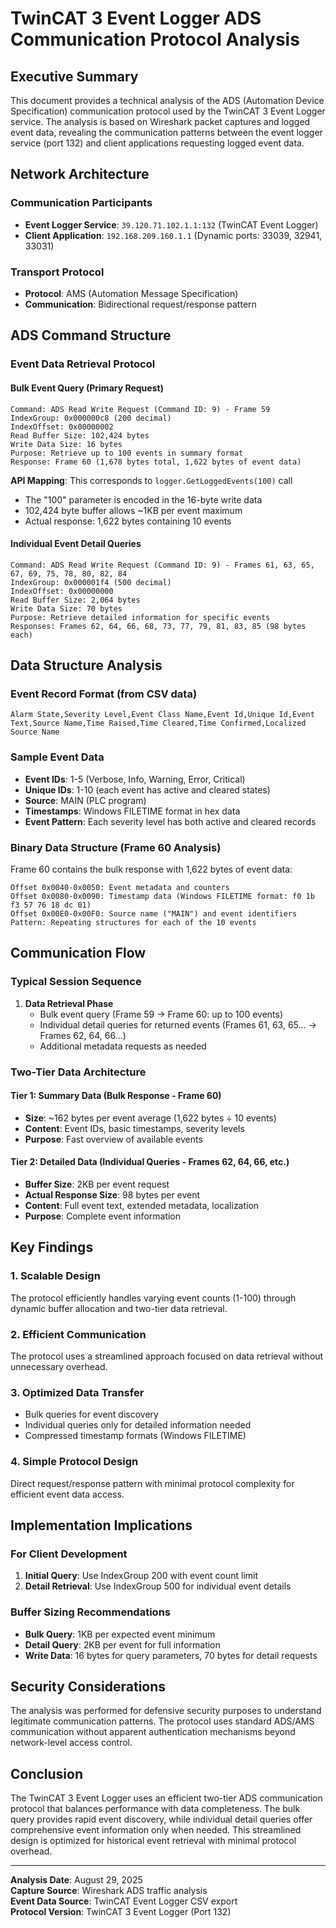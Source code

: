 # TwinCAT 3 Event Logger ADS Communication Protocol Analysis

## Executive Summary

This document provides a technical analysis of the ADS (Automation Device Specification) communication protocol used by the TwinCAT 3 Event Logger service. The analysis is based on Wireshark packet captures and logged event data, revealing the communication patterns between the event logger service (port 132) and client applications requesting logged event data.

## Network Architecture

### Communication Participants
- **Event Logger Service**: `39.120.71.102.1.1:132` (TwinCAT Event Logger)
- **Client Application**: `192.168.209.160.1.1` (Dynamic ports: 33039, 32941, 33031)

### Transport Protocol
- **Protocol**: AMS (Automation Message Specification)
- **Communication**: Bidirectional request/response pattern

## ADS Command Structure

### Event Data Retrieval Protocol

#### Bulk Event Query (Primary Request)
```
Command: ADS Read Write Request (Command ID: 9) - Frame 59
IndexGroup: 0x000000c8 (200 decimal)
IndexOffset: 0x00000002
Read Buffer Size: 102,424 bytes
Write Data Size: 16 bytes
Purpose: Retrieve up to 100 events in summary format
Response: Frame 60 (1,678 bytes total, 1,622 bytes of event data)
```

**API Mapping**: This corresponds to `logger.GetLoggedEvents(100)` call
- The "100" parameter is encoded in the 16-byte write data
- 102,424 byte buffer allows ~1KB per event maximum
- Actual response: 1,622 bytes containing 10 events

#### Individual Event Detail Queries
```
Command: ADS Read Write Request (Command ID: 9) - Frames 61, 63, 65, 67, 69, 75, 78, 80, 82, 84
IndexGroup: 0x000001f4 (500 decimal)
IndexOffset: 0x00000000
Read Buffer Size: 2,064 bytes
Write Data Size: 70 bytes
Purpose: Retrieve detailed information for specific events
Responses: Frames 62, 64, 66, 68, 73, 77, 79, 81, 83, 85 (98 bytes each)
```

## Data Structure Analysis

### Event Record Format (from CSV data)
```csv
Alarm State,Severity Level,Event Class Name,Event Id,Unique Id,Event Text,Source Name,Time Raised,Time Cleared,Time Confirmed,Localized Source Name
```

### Sample Event Data
- **Event IDs**: 1-5 (Verbose, Info, Warning, Error, Critical)
- **Unique IDs**: 1-10 (each event has active and cleared states)
- **Source**: MAIN (PLC program)
- **Timestamps**: Windows FILETIME format in hex data
- **Event Pattern**: Each severity level has both active and cleared records

### Binary Data Structure (Frame 60 Analysis)
Frame 60 contains the bulk response with 1,622 bytes of event data:
```
Offset 0x0040-0x0050: Event metadata and counters
Offset 0x0080-0x0090: Timestamp data (Windows FILETIME format: f0 1b f3 57 76 18 dc 01)
Offset 0x00E0-0x00F0: Source name ("MAIN") and event identifiers
Pattern: Repeating structures for each of the 10 events
```

## Communication Flow

### Typical Session Sequence
1. **Data Retrieval Phase**
   - Bulk event query (Frame 59 → Frame 60: up to 100 events)
   - Individual detail queries for returned events (Frames 61, 63, 65... → Frames 62, 64, 66...)
   - Additional metadata requests as needed

### Two-Tier Data Architecture

#### Tier 1: Summary Data (Bulk Response - Frame 60)
- **Size**: ~162 bytes per event average (1,622 bytes ÷ 10 events)
- **Content**: Event IDs, basic timestamps, severity levels
- **Purpose**: Fast overview of available events

#### Tier 2: Detailed Data (Individual Queries - Frames 62, 64, 66, etc.)
- **Buffer Size**: 2KB per event request
- **Actual Response Size**: 98 bytes per event
- **Content**: Full event text, extended metadata, localization
- **Purpose**: Complete event information

## Key Findings

### 1. Scalable Design
The protocol efficiently handles varying event counts (1-100) through dynamic buffer allocation and two-tier data retrieval.

### 2. Efficient Communication
The protocol uses a streamlined approach focused on data retrieval without unnecessary overhead.

### 3. Optimized Data Transfer
- Bulk queries for event discovery
- Individual queries only for detailed information needed
- Compressed timestamp formats (Windows FILETIME)

### 4. Simple Protocol Design
Direct request/response pattern with minimal protocol complexity for efficient event data access.

## Implementation Implications

### For Client Development
1. **Initial Query**: Use IndexGroup 200 with event count limit
2. **Detail Retrieval**: Use IndexGroup 500 for individual event details

### Buffer Sizing Recommendations
- **Bulk Query**: 1KB per expected event minimum
- **Detail Query**: 2KB per event for full information
- **Write Data**: 16 bytes for query parameters, 70 bytes for detail requests

## Security Considerations

The analysis was performed for defensive security purposes to understand legitimate communication patterns. The protocol uses standard ADS/AMS communication without apparent authentication mechanisms beyond network-level access control.

## Conclusion

The TwinCAT 3 Event Logger uses an efficient two-tier ADS communication protocol that balances performance with data completeness. The bulk query provides rapid event discovery, while individual detail queries offer comprehensive event information only when needed. This streamlined design is optimized for historical event retrieval with minimal protocol overhead.

---

**Analysis Date**: August 29, 2025  
**Capture Source**: Wireshark ADS traffic analysis  
**Event Data Source**: TwinCAT Event Logger CSV export  
**Protocol Version**: TwinCAT 3 Event Logger (Port 132)